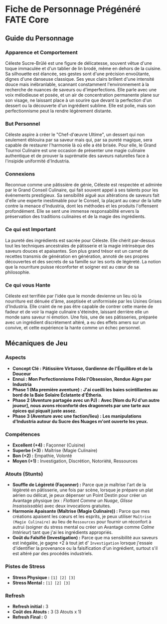 # Fiche de Personnage Prégénéré FATE Core

## Guide du Personnage

### Apparence et Comportement
Céleste Sucre-Brûlé est une figure de délicatesse, souvent vêtue d'une toque immaculée et d'un tablier de lin brodé, même en dehors de la cuisine. Sa silhouette est élancée, ses gestes sont d'une précision envoûtante, dignes d'une danseuse classique. Ses yeux clairs brillent d'une intensité douce mais inébranlable, scannant constamment l'environnement à la recherche de nuances de saveurs ou d'imperfections. Elle parle avec une voix mélodieuse et posée, et un air de concentration permanente plane sur son visage, ne laissant place à un sourire que devant la perfection d'un dessert ou la découverte d'un ingrédient sublime. Elle est polie, mais son perfectionnisme peut la rendre légèrement distante.

### But Personnel
Céleste aspire à créer le "Chef-d'œuvre Ultime", un dessert qui non seulement éblouira par sa saveur mais qui, par sa pureté magique, sera capable de restaurer l'harmonie là où elle a été brisée. Pour elle, le Grand Tournoi Culinaire est une occasion de présenter une magie culinaire authentique et de prouver la suprématie des saveurs naturelles face à l'insipide uniformité d'Industria.

### Connexions
Reconnue comme une pâtissière de génie, Céleste est respectée et admirée par le Grand Conseil Culinaire, qui fait souvent appel à ses talents pour les événements prestigieux. Sa sensibilité aiguë aux altérations de saveurs fait d'elle une experte inestimable pour le Conseil, la plaçant au cœur de la lutte contre la menace d'Industria, dont les méthodes et les produits l'offensent profondément. Elle se sent une immense responsabilité envers la préservation des traditions culinaires et de la magie des ingrédients.

### Ce qui est Important
La pureté des ingrédients est sacrée pour Céleste. Elle chérit par-dessus tout les techniques ancestrales de pâtisserie et la magie intrinsèque des saveurs douces et apaisantes. Son plus grand trésor est un carnet de recettes transmis de génération en génération, annoté de ses propres découvertes et des secrets de sa famille sur les sorts de légèreté. La notion que la nourriture puisse réconforter et soigner est au cœur de sa philosophie.

### Ce qui vous Hante
Céleste est terrifiée par l'idée que le monde devienne un lieu où la nourriture est dénuée d'âme, aseptisée et uniformisée par les Usines Grises d'Industria. Elle craint de ne pas être capable de contrer cette marée de fadeur et de voir la magie culinaire s'éteindre, laissant derrière elle un monde sans saveur ni émotion. Une fois, une de ses pâtisseries, préparée avec un ingrédient discrètement altéré, a eu des effets amers sur un convive, et cette expérience la hante comme un échec personnel.

## Mécaniques de Jeu

### Aspects

*   **Concept Clé :** **Pâtissière Virtuose, Gardienne de l'Équilibre et de la Douceur**
*   **Ennui :** **Mon Perfectionnisme Frôle l'Obsession, Rendue Aigre par Industria**
*   **Phase 1 (Ma première aventure) :** **J'ai cueilli les baies scintillantes au bord de la Baie Solaire Éclatante d'Étheria.**
*   **Phase 2 (Aventure partagée avec un PJ) :** **Avec [Nom du PJ d'un autre joueur], nous avons réconforté des dragonnets par une tarte aux épices qui piquait juste assez.**
*   **Phase 3 (Aventure avec une faction/lieu) :** **Les manipulations d'Industria autour du Sucre des Nuages m'ont ouverte les yeux.**

### Compétences

*   **Excellent (+4) :** Façonner (Cuisine)
*   **Superbe (+3) :** Maîtrise (Magie Culinaire)
*   **Bon (+2) :** Empathie, Volonté
*   **Moyen (+1) :** Investigation, Discrétion, Notoriété, Ressources

### Atouts (Stunts)

*   **Souffle de Légèreté (Façonner) :** Parce que je maîtrise l'art de la légèreté en pâtisserie, une fois par scène, lorsque je prépare un plat aérien ou délicat, je peux dépenser un Point Destin pour créer un Avantage physique (ex : *Flottant Comme un Nuage*, *Glisse Insaississable*) avec deux invocations gratuites.
*   **Harmonie Apaisante (Maîtrise (Magie Culinaire)) :** Parce que mes créations apaisent les cœurs et les esprits, je peux utiliser `Maîtrise (Magie Culinaire)` au lieu de `Ressources` pour fournir un réconfort à autrui (soigner du stress mental ou créer un Avantage comme *Calme Intérieur*) tant que j'ai les ingrédients appropriés.
*   **Goût du Falsifié (Investigation) :** Parce que ma sensibilité aux saveurs est inégalée, je gagne +2 à tout jet d' `Investigation` lorsque j'essaie d'identifier la provenance ou la falsification d'un ingrédient, surtout s'il est altéré par des procédés industriels.

### Pistes de Stress

*   **Stress Physique :** `[1] [2] [3]`
*   **Stress Mental :** `[1] [2] [3]`

### Refresh

*   **Refresh initial :** 3
*   **Coût des Atouts :** 3 (3 Atouts x 1)
*   **Refresh Final :** 0